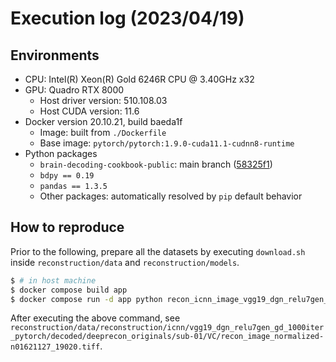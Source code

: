 Execution log (2023/04/19)
===

## Environments

- CPU: Intel(R) Xeon(R) Gold 6246R CPU @ 3.40GHz x32
- GPU: Quadro RTX 8000
    - Host driver version: 510.108.03
    - Host CUDA version: 11.6
- Docker version 20.10.21, build baeda1f
    - Image: built from `./Dockerfile`
    - Base image: `pytorch/pytorch:1.9.0-cuda11.1-cudnn8-runtime`
- Python packages
    - `brain-decoding-cookbook-public`: main branch ([58325f1](https://github.com/KamitaniLab/brain-decoding-cookbook-public/commit/58325f1ccd42ba47c5d23f412b7ec9b55f5398f1))
    - `bdpy == 0.19`
    - `pandas == 1.3.5`
    - Other packages: automatically resolved by `pip` default behavior


## How to reproduce

Prior to the following, prepare all the datasets by executing `download.sh` inside `reconstruction/data` and `reconstruction/models`.

```bash
$ # in host machine
$ docker compose build app
$ docker compose run -d app python recon_icnn_image_vgg19_dgn_relu7gen_gd.py config/recon_icnn_vgg19_dgn_relu7gen_gd_1000iter_decoded_deeprecon_originals.yaml
```

After executing the above command, see `reconstruction/data/reconstruction/icnn/vgg19_dgn_relu7gen_gd_1000iter_pytorch/decoded/deeprecon_originals/sub-01/VC/recon_image_normalized-n01621127_19020.tiff`.